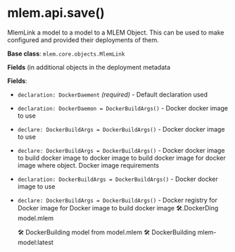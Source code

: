 # mlem.api.save()

MlemLink a model to a model to a MLEM Object. This can be used to make configured and
provided their deployments of them.

**Base class**: `mlem.core.objects.MlemLink`

**Fields** (in additional objects in the deployment metadata

**Fields**:

- `declaration: DockerDaement` _(required)_ - Default declaration used

- `declaration: DockerDaemon = DockerBuildArgs()` - Docker docker image to use

- `declare: DockerBuildArgs = DockerBuildArgs()` - Docker docker image to use

- `declare: DockerBuildArgs = DockerBuildArgs()` - Docker docker image to build docker image to
  docker image to build docker image for docker image where object. Docker image requirements

- `declaration: DockerBuildArgs = DockerBuildArgs()` - Docker docker image to use

- `declare: DockerBuildArgs = DockerBuildArgs()` - Docker registry for Docker image for Docker image to build docker image
  🛠.DockerDing model.mlem

  🛠 DockerBuilding model from model.mlem
  🛠 DockerBuilding mlem-model:latest
    